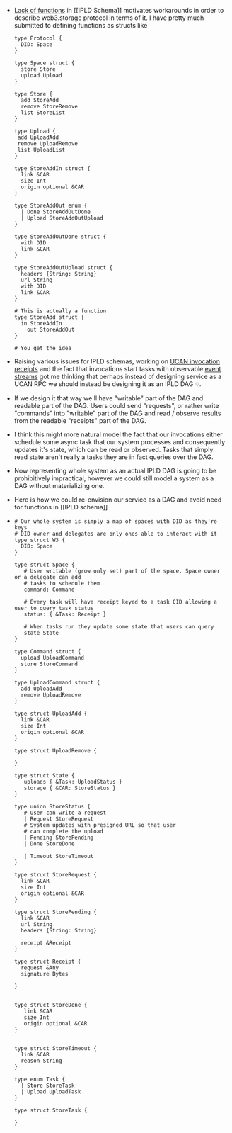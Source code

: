 - [Lack of functions](https://github.com/ipld/ipld/issues/263) in [[IPLD Schema]] motivates workarounds in order to describe web3.storage protocol in terms of it. I have pretty much submitted to defining functions as structs like
  
  ```ipldsch
  type Protocol {
    DID: Space
  }
  
  type Space struct {
    store Store
    upload Upload
  }
  
  type Store {
    add StoreAdd
    remove StoreRemove
    list StoreList
  }
  
  type Upload {
   add UploadAdd
   remove UploadRemove
   list UploadList
  }
  
  type StoreAddIn struct {
    link &CAR
    size Int
    origin optional &CAR
  }
  
  type StoreAddOut enum {
    | Done StoreAddOutDone 
    | Upload StoreAddOutUpload
  }
  
  type StoreAddOutDone struct {
    with DID
    link &CAR
  }
  
  type StoreAddOutUpload struct {
    headers {String: String}
    url String
    with DID
    link &CAR
  }
  
  # This is actually a function
  type StoreAdd struct {
  	in StoreAddIn
      out StoreAddOut
  }
  
  # You get the idea
  ```
- Raising various issues for IPLD schemas, working on [UCAN invocation receipts](https://github.com/web3-storage/ucanto/issues/151) and the fact that invocations start tasks with observable [event streams](https://github.com/web3-storage/w3infra/issues/117) got me thinking that perhaps instead of designing service as a UCAN RPC we should instead be designing it as an IPLD DAG 💡.
- If we design it that way we'll have "writable" part of the DAG and readable part of the DAG. Users could send "requests", or rather write "commands" into "writable" part of the DAG and read / observe results from the readable "receipts" part of the DAG.
- I think this might more natural model the fact that our invocations either schedule some async task that our system processes and consequently updates it's state, which can be read or observed. Tasks that simply read state aren't really a tasks they are in fact queries over the DAG.
- Now representing whole system as an actual IPLD DAG is going to be prohibitively impractical, however we could still model a system as a DAG without materializing one.
- Here is how we could re-envision our service as a DAG and avoid need for functions in [[IPLD schema]]
- ```ipldsch
  # Our whole system is simply a map of spaces with DID as they're keys
  # DID owner and delegates are only ones able to interact with it
  type struct W3 {
    DID: Space
  }
  
  type struct Space {
     # User writable (grow only set) part of the space. Space owner or a delegate can add
     # tasks to schedule them
     command: Command
  
     # Every task will have receipt keyed to a task CID allowing a user to query task status
     status: { &Task: Receipt }
  
     # When tasks run they update some state that users can query
     state State
  }
  
  type Command struct {
    upload UploadCommand
    store StoreCommand
  }
  
  type UploadCommand struct {
    add UploadAdd
    remove UploadRemove
  }
  
  type struct UploadAdd {
    link &CAR
    size Int
    origin optional &CAR
  }
  
  type struct UploadRemove {
  
  }
  
  type struct State {
     uploads { &Task: UploadStatus }
     storage { &CAR: StoreStatus }
  }
  
  type union StoreStatus {
     # User can write a request
     | Request StoreRequest
     # System updates with presigned URL so that user
     # can complete the upload
     | Pending StorePending
     | Done StoreDone
  
     | Timeout StoreTimeout
  }
  
  type struct StoreRequest {
    link &CAR
    size Int
    origin optional &CAR
  }
  
  type struct StorePending {
    link &CAR
    url String
    headers {String: String}
    
    receipt &Receipt
  }
  
  type struct Receipt {
    request &Any
    signature Bytes
    
  }
  
  
  type struct StoreDone {
     link &CAR
     size Int
     origin optional &CAR
  }
  
  
  type struct StoreTimeout {
    link &CAR
    reason String
  }
  
  type enum Task {
    | Store StoreTask
    | Upload UploadTask
  }
  
  type struct StoreTask {
  
  }
  ```